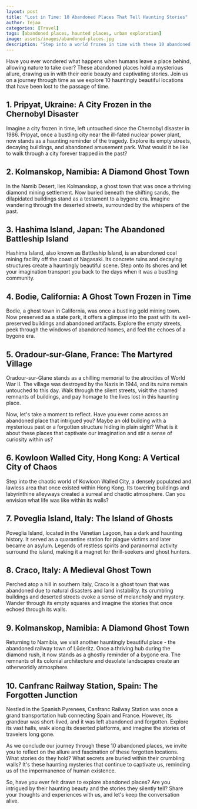 ```yaml
---
layout: post
title: "Lost in Time: 10 Abandoned Places That Tell Haunting Stories"
author: Tejaa
categories: [Travel]
tags: [abandoned places, haunted places, urban exploration]
image: assets/images/abandoned-places.jpg
description: "Step into a world frozen in time with these 10 abandoned places that reveal captivating and haunting stories. Join us as we explore forgotten cities, crumbling mansions, and eerie structures that have been reclaimed by nature."
---
```


Have you ever wondered what happens when humans leave a place behind, allowing nature to take over? These abandoned places hold a mysterious allure, drawing us in with their eerie beauty and captivating stories. Join us on a journey through time as we explore 10 hauntingly beautiful locations that have been lost to the passage of time.

## 1. Pripyat, Ukraine: A City Frozen in the Chernobyl Disaster

Imagine a city frozen in time, left untouched since the Chernobyl disaster in 1986. Pripyat, once a bustling city near the ill-fated nuclear power plant, now stands as a haunting reminder of the tragedy. Explore its empty streets, decaying buildings, and abandoned amusement park. What would it be like to walk through a city forever trapped in the past?

## 2. Kolmanskop, Namibia: A Diamond Ghost Town

In the Namib Desert, lies Kolmanskop, a ghost town that was once a thriving diamond mining settlement. Now buried beneath the shifting sands, the dilapidated buildings stand as a testament to a bygone era. Imagine wandering through the deserted streets, surrounded by the whispers of the past.

## 3. Hashima Island, Japan: The Abandoned Battleship Island

Hashima Island, also known as Battleship Island, is an abandoned coal mining facility off the coast of Nagasaki. Its concrete ruins and decaying structures create a hauntingly beautiful scene. Step onto its shores and let your imagination transport you back to the days when it was a bustling community.

## 4. Bodie, California: A Ghost Town Frozen in Time

Bodie, a ghost town in California, was once a bustling gold mining town. Now preserved as a state park, it offers a glimpse into the past with its well-preserved buildings and abandoned artifacts. Explore the empty streets, peek through the windows of abandoned homes, and feel the echoes of a bygone era.

## 5. Oradour-sur-Glane, France: The Martyred Village

Oradour-sur-Glane stands as a chilling memorial to the atrocities of World War II. The village was destroyed by the Nazis in 1944, and its ruins remain untouched to this day. Walk through the silent streets, visit the charred remnants of buildings, and pay homage to the lives lost in this haunting place.

Now, let's take a moment to reflect. Have you ever come across an abandoned place that intrigued you? Maybe an old building with a mysterious past or a forgotten structure hiding in plain sight? What is it about these places that captivate our imagination and stir a sense of curiosity within us?

## 6. Kowloon Walled City, Hong Kong: A Vertical City of Chaos

Step into the chaotic world of Kowloon Walled City, a densely populated and lawless area that once existed within Hong Kong. Its towering buildings and labyrinthine alleyways created a surreal and chaotic atmosphere. Can you envision what life was like within its walls?

## 7. Poveglia Island, Italy: The Island of Ghosts

Poveglia Island, located in the Venetian Lagoon, has a dark and haunting history. It served as a quarantine station for plague victims and later became an asylum. Legends of restless spirits and paranormal activity surround the island, making it a magnet for thrill-seekers and ghost hunters.

## 8. Craco, Italy: A Medieval Ghost Town

Perched atop a hill in southern Italy, Craco is a ghost town that was abandoned due to natural disasters and land instability. Its crumbling buildings and deserted streets evoke a sense of melancholy and mystery. Wander through its empty squares and imagine the stories that once echoed through its walls.

## 9. Kolmanskop, Namibia: A Diamond Ghost Town

Returning to Namibia, we visit another hauntingly beautiful place - the abandoned railway town of Lüderitz. Once a thriving hub during the diamond rush, it now stands as a ghostly reminder of a bygone era. The remnants of its colonial architecture and desolate landscapes create an otherworldly atmosphere.

## 10. Canfranc Railway Station, Spain: The Forgotten Junction

Nestled in the Spanish Pyrenees, Canfranc Railway Station was once a grand transportation hub connecting Spain and France. However, its grandeur was short-lived, and it was left abandoned and forgotten. Explore its vast halls, walk along its deserted platforms, and imagine the stories of travelers long gone.

As we conclude our journey through these 10 abandoned places, we invite you to reflect on the allure and fascination of these forgotten locations. What stories do they hold? What secrets are buried within their crumbling walls? It's these haunting mysteries that continue to captivate us, reminding us of the impermanence of human existence.

So, have you ever felt drawn to explore abandoned places? Are you intrigued by their haunting beauty and the stories they silently tell? Share your thoughts and experiences with us, and let's keep the conversation alive.
